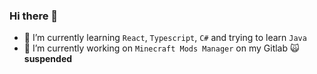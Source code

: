 ### Hi there 👋

- 🌱 I’m currently learning `React`, `Typescript`, `C#` and trying to learn `Java`
- 🔭 I’m currently working on `Minecraft Mods Manager` on my Gitlab 🙀 __suspended__

<!--
**Biggy1606/Biggy1606** is a ✨ _special_ ✨ repository because its `README.md` (this file) appears on your GitHub profile.

Here are some ideas to get you started:

- 🔭 I’m currently working on ...
- 👯 I’m looking to collaborate on ...
- 🤔 I’m looking for help with ...
- 💬 Ask me about ...
- 📫 How to reach me: ...
- 😄 Pronouns: ...
- ⚡ Fun fact: ...
-->

